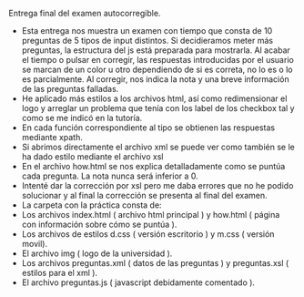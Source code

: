 Entrega final del examen autocorregible.
 * Esta entrega nos muestra un examen con tiempo que consta de 10 preguntas de 5 tipos de input distintos. Si decidieramos meter más preguntas, la estructura del js está preparada para mostrarla. Al acabar el tiempo o pulsar en corregir, las respuestas introducidas por el usuario se marcan de un color u otro dependiendo de si es correta, no lo es o lo es parcialmente. Al corregir, nos indica la nota y una breve información de las preguntas falladas.
 * He aplicado más estilos a los archivos html, así como redimensionar el logo y arreglar un problema que tenía con los label de los checkbox tal y como se me indicó en la tutoría.
 * En cada función correspondiente al tipo se obtienen las respuestas mediante xpath.
 * Si abrimos directamente el archivo xml se puede ver como también se le ha dado estilo mediante el archivo xsl
 * En el archivo how.html se nos explica detalladamente como se puntúa cada pregunta. La nota nunca será inferior a 0.
 * Intenté dar la corrección por xsl pero me daba errores que no he podido solucionar y al final la corrección se presenta al  final del examen.
 * La carpeta con la práctica consta de:
  * Los archivos index.html ( archivo html principal ) y how.html ( página con información sobre cómo se puntúa ).
  * Los archivos de estilos d.css ( versión escritorio ) y m.css ( versión movil).
  * El archivo img ( logo de la universidad ). 
  * Los archivos preguntas.xml ( datos de las preguntas ) y preguntas.xsl ( estilos para el xml ).
  * El archivo preguntas.js ( javascript debidamente comentado ).
  
  
